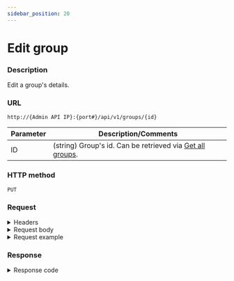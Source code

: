 ```yaml
---
sidebar_position: 20
---
```


# Edit group

### Description

Edit a group's details.

### URL

`http://{Admin API IP}:{port#}/api/v1/groups/{id}`

| Parameter | Description/Comments |
| --- | --- |
| ID | (string) Group's id. Can be retrieved via [Get all groups](./get-all-groups.md). |

### HTTP method

`PUT`

### Request


<details>

<summary>Headers</summary>

Example header format:

`Authorization: Basic <authorization token returned from the login method>`

`Content-Type: application/json`

</details>

<details>
<summary>Request body</summary>
| Parameter | Description/Comments |
| --- | --- |
| Name | (string) Group name. |
| Description | (string) Group description. |
| GroupRole | Group's role. Possible values are: External, Regular, DomainAdmin |

</details>

<details>
<summary>Request example</summary>

```javascript
{
  "Name": "my updated group name",
  "Description": "Updated description",
  "GroupRole": "Regular"
}
```
</details>

### Response

<details>
<summary>Response code</summary>

```javascript
200 Ok
```
</details>